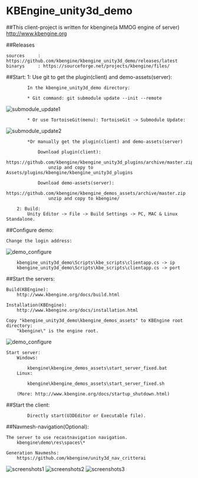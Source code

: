 KBEngine_unity3d_demo
=============

##This client-project is written for kbengine(a MMOG engine of server)
http://www.kbengine.org


##Releases

	sources		: https://github.com/kbengine/kbengine_unity3d_demo/releases/latest
	binarys		: https://sourceforge.net/projects/kbengine/files/


##Start:
		1: Use git to get the plugin(client) and demo-assets(server):

			In the kbengine_unity3d_demo directory:

			* Git command: git submodule update --init --remote
![submodule_update1](http://www.kbengine.org/assets/img/screenshots/gitbash_submodule.png)

			* Or use TortoiseGit(menu): TortoiseGit -> Submodule Update:
![submodule_update2](http://www.kbengine.org/assets/img/screenshots/unity3d_plugins_submodule_update.jpg)

			*Or manually get the plugin(client) and demo-assets(server)

				Download plugin(client):
					https://github.com/kbengine/kbengine_unity3d_plugins/archive/master.zip
					unzip and copy to Assets/plugins/kbengine/kbengine_unity3d_plugins

				Download demo-assets(server):
					https://github.com/kbengine/kbengine_demos_assets/archive/master.zip
					unzip and copy to kbengine/

		2: Build:
			Unity Editor -> File -> Build Settings -> PC, MAC & Linux Standalone.


##Configure demo:

	Change the login address:
![demo_configure](http://www.kbengine.org/assets/img/screenshots/demo_configure.jpg)

		kbengine_unity3d_demo\Scripts\kbe_scripts\clientapp.cs -> ip
		kbengine_unity3d_demo\Scripts\kbe_scripts\clientapp.cs -> port


##Start the servers:

	Build(KBEngine):
		http://www.kbengine.org/docs/build.html

	Installation(KBEngine):
		http://www.kbengine.org/docs/installation.html

	Copy "kbengine_unity3d_demo\kbengine_demos_assets" to KBEngine root directory:
		"kbengine\" is the engine root.

![demo_configure](http://www.kbengine.org/assets/img/screenshots/demo_copy_kbengine.jpg)


	Start server:
		Windows:

			kbengine\kbengine_demos_assets\start_server_fixed.bat
		Linux:

			kbengine\kbengine_demos_assets\start_server_fixed.sh

		(More: http://www.kbengine.org/docs/startup_shutdown.html)


##Start the client:

			Directly start(U3DEditor or Executable file).



##Navmesh-navigation(Optional):
	
	The server to use recastnavigation navigation.
		kbengine\demo\res\spaces\*

	Generation Navmeshs:
		https://github.com/kbengine/unity3d_nav_critterai


![screenshots1](http://www.kbengine.org/assets/img/screenshots/unity3d_demo9.jpg)
![screenshots2](http://www.kbengine.org/assets/img/screenshots/unity3d_demo10.jpg)
![screenshots3](http://www.kbengine.org/assets/img/screenshots/unity3d_demo11.jpg)
